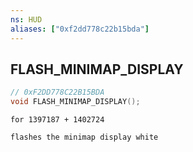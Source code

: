 ```yaml
---
ns: HUD
aliases: ["0xf2dd778c22b15bda"]
---
```

## FLASH_MINIMAP_DISPLAY

```c
// 0xF2DD778C22B15BDA
void FLASH_MINIMAP_DISPLAY();
```

```
for 1397187 + 1402724

flashes the minimap display white
```
